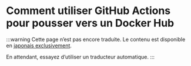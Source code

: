 # Comment utiliser GitHub Actions pour pousser vers un Docker Hub
:::warning
Cette page n’est pas encore traduite. Le contenu est disponible en [japonais exclusivement](/docs/admin/push-docker-hub.md).

En attendant, essayez d’utiliser un traducteur automatique.
:::
